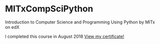 # MITxCompSciPython
Introduction to Computer Science and Programming Using Python by MITx on edX

I completed this course in August 2018 [View my certificate!](https://courses.edx.org/certificates/f68928577cfe4a12a2301fb1fa66e14b)
